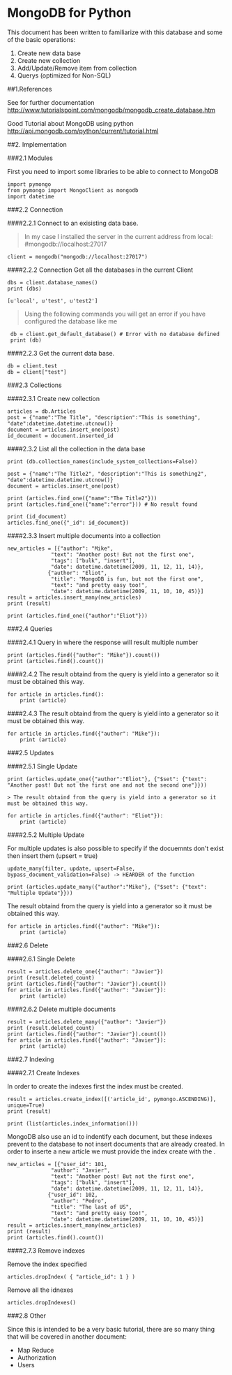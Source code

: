 # MongoDB for Python

This document has been written to familiarize with this database and some of the basic operations:

1. Create new data base
2. Create new collection
3. Add/Update/Remove item from collection
4. Querys (optimized for Non-SQL)

##1.References

See for further documentation
http://www.tutorialspoint.com/mongodb/mongodb_create_database.htm

Good Tutorial about MongoDB using python 
http://api.mongodb.com/python/current/tutorial.html

##2. Implementation

###2.1 Modules

First you need to import some libraries to be able to connect to MongoDB

	import pymongo
	from pymongo import MongoClient as mongodb
	import datetime

###2.2 Connection

####2.2.1 Connect to an exisisting data base.

>In my case I installed the server in the current address from local: #mongodb://localhost:27017
	
	client = mongodb("mongodb://localhost:27017")

####2.2.2 Connection Get all the databases in the current Client
	
	dbs = client.database_names()
	print (dbs)
	
	[u'local', u'test', u'test2']

> Using the following commands you will get an error if you have configured the database like me 

	 db = client.get_default_database() # Error with no database defined
	 print (db)

####2.2.3 Get the current data base.

	db = client.test
	db = client["test"]
	
###2.3 Collections
	
####2.3.1 Create new collection
	
	articles = db.Articles
	post = {"name":"The Title", "description":"This is something", "date":datetime.datetime.utcnow()}
	document = articles.insert_one(post)
	id_document = document.inserted_id

####2.3.2 List all the collection in the data base

	print (db.collection_names(include_system_collections=False))

	post = {"name":"The Title2", "description":"This is something2", "date":datetime.datetime.utcnow()}
	document = articles.insert_one(post)

	print (articles.find_one({"name":"The Title2"}))
	print (articles.find_one({"name":"error"})) # No result found

	print (id_document)
	articles.find_one({"_id": id_document})


####2.3.3  Insert multiple documents into a collection

	new_articles = [{"author": "Mike",
				  "text": "Another post! But not the first one",
				  "tags": ["bulk", "insert"],
				  "date": datetime.datetime(2009, 11, 12, 11, 14)},
				 {"author": "Eliot",
				  "title": "MongoDB is fun, but not the first one",
				  "text": "and pretty easy too!",
				  "date": datetime.datetime(2009, 11, 10, 10, 45)}]
	result = articles.insert_many(new_articles)
	print (result)

	print (articles.find_one({"author":"Eliot"}))

###2.4 Queries

####2.4.1 Query in where the response will result multiple number

	print (articles.find({"author": "Mike"}).count())
	print (articles.find().count())

####2.4.2 The result obtaind from the query is yield into a generator so it must be obtained this way.
	
	for article in articles.find():
		print (article)

####2.4.3 The result obtaind from the query is yield into a generator so it must be obtained this way.
	
	for article in articles.find({"author": "Mike"}):
		print (article)

###2.5 Updates

####2.5.1 Single Update

	print (articles.update_one({"author":"Eliot"}, {"$set": {"text": "Another post! But not the first one and not the second one"}}))

	> The result obtaind from the query is yield into a generator so it must be obtained this way.
	
	for article in articles.find({"author": "Eliot"}):
		print (article)


####2.5.2 Multiple Update 

For multiple updates is also possible to specify if the docuemnts don't exist then insert them (upsert = true)

	update_many(filter, update, upsert=False, bypass_document_validation=False) -> HEARDER of the function

	print (articles.update_many({"author":"Mike"}, {"$set": {"text": "Multiple Update"}}))

The result obtaind from the query is yield into a generator so it must be obtained this way.

	for article in articles.find({"author": "Mike"}):
		print (article)

###2.6 Delete

####2.6.1 Single Delete 

	result = articles.delete_one({"author": "Javier"})
	print (result.deleted_count)
	print (articles.find({"author": "Javier"}).count())
	for article in articles.find({"author": "Javier"}):
		print (article)

####2.6.2 Delete multiple documents

	result = articles.delete_many({"author": "Javier"})
	print (result.deleted_count)
	print (articles.find({"author": "Javier"}).count())
	for article in articles.find({"author": "Javier"}):
		print (article)
	
###2.7 Indexing

####2.7.1 Create Indexes

In order to create the indexes first the index must be created.
	
	result = articles.create_index([('article_id', pymongo.ASCENDING)], unique=True)
	print (result)

	print (list(articles.index_information()))

MongoDB also use an id to indentify each document, but these indexes prevent to the database to not insert documents that are already created.
In order to inserte a new article we must provide the index create with the .

	new_articles = [{"user_id": 101,
				  "author": "Javier",
				  "text": "Another post! But not the first one",
				  "tags": ["bulk", "insert"],
				  "date": datetime.datetime(2009, 11, 12, 11, 14)},
				 {"user_id": 102,
				  "author": "Pedro",
				  "title": "The last of US",
				  "text": "and pretty easy too!",
				  "date": datetime.datetime(2009, 11, 10, 10, 45)}]
	result = articles.insert_many(new_articles)
	print (result)
	print (articles.find().count())

####2.7.3 Remove indexes

Remove the index specified

	articles.dropIndex( { "article_id": 1 } )

Remove all the idnexes

	articles.dropIndexes()
	
###2.8 Other

Since this is intended to be a very basic tutorial, there are so many thing that will be covered in another document:

- Map Reduce
- Authorization
- Users